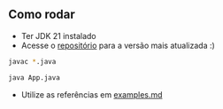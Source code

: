 ## Como rodar

- Ter JDK 21 instalado
- Acesse o [repositório](https://github.com/dantas15/dfa-implementation) para a versão mais atualizada :)

```bash
javac *.java
```

```bash
java App.java
```

- Utilize as referências em [examples.md](./examples.md)
